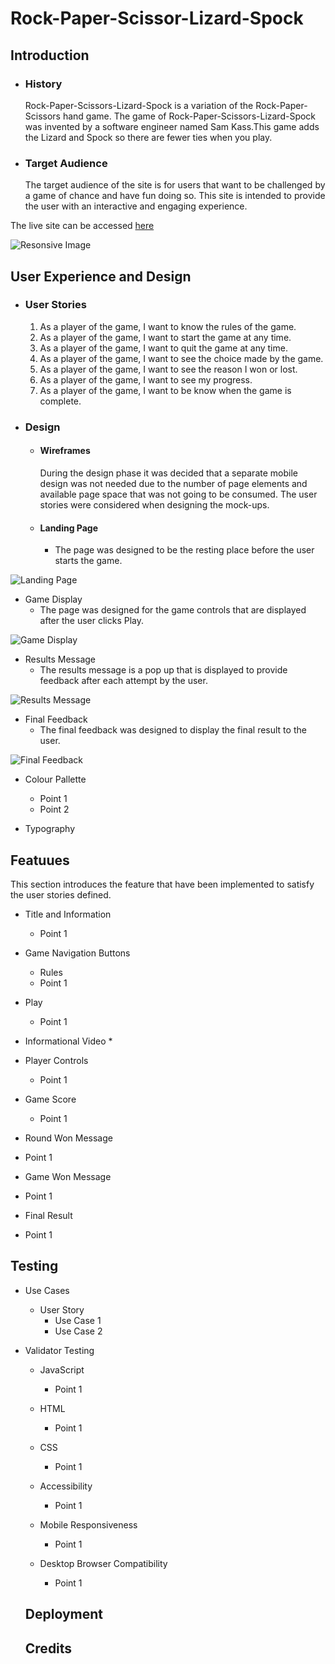 # Rock-Paper-Scissor-Lizard-Spock

## Introduction

* ### History

  Rock-Paper-Scissors-Lizard-Spock is a variation of the Rock-Paper-Scissors hand game. The game of Rock-Paper-Scissors-Lizard-Spock was invented by a software engineer named Sam Kass.This game adds the Lizard and Spock so there are fewer ties when you play.

* ### Target Audience

  The target audience of the site is for users that want to be challenged by a game of chance and have fun doing so. This site is intended to provide the user with an interactive and engaging experience.

The live site can be accessed [here](https://ashraafa.github.io/computerised-hand-game/)

![Resonsive Image](assets/images/am-i-responsive.PNG)

## User Experience and Design

* ### User Stories
  1. As a player of the game, I want to know the rules of the game.
  2. As a player of the game, I want to start the game at any time.
  3. As a player of the game, I want to quit the game at any time.
  4. As a player of the game, I want to see the choice made by the game.
  5. As a player of the game, I want to see the reason I won or lost.
  6. As a player of the game, I want to see my progress.
  7. As a player of the game, I want to be know when the game is complete.

* ### Design
  * #### Wireframes
    During the design phase it was decided that a separate mobile design was not needed due to the number of page elements and available page space that was not going to be consumed.  The user stories were considered when designing the mock-ups.

  * #### Landing Page
    * The page was designed to be the resting place before the user starts the game.

![Landing Page](assets/images/landing-page-wf.png)

  * Game Display
    * The page was designed for the game controls that are displayed after the user clicks Play.

![Game Display](assets/images/game-controls-wf.png)

  * Results Message
    * The results message is a pop up that is displayed to provide feedback after each attempt by the user.
 
![Results Message](assets/images/results-message-wf.png)

  * Final Feedback
    * The final feedback was designed to display the final result to the user.

![Final Feedback](assets/images/final-result-wf.png)

* Colour Pallette
  * Point 1
  * Point 2

* Typography

## Featuues
This section introduces the feature that have been implemented to satisfy the user stories defined.

* Title and Information
  * Point 1

* Game Navigation Buttons
  * Rules
  * Point 1

* Play
  * Point 1

* Informational Video
  * 

* Player Controls
  * Point 1

* Game Score
  * Point 1 

* Round Won Message
 * Point 1

* Game Won Message
 * Point 1

* Final Result
 * Point 1


## Testing

* Use Cases
  * User Story
    * Use Case 1
    * Use Case 2

* Validator Testing
   * JavaScript
     * Point 1

  * HTML
    * Point 1

   * CSS
     * Point 1

   * Accessibility
     * Point 1

   * Mobile Responsiveness
     * Point 1

   * Desktop Browser Compatibility
     * Point 1

  ## Deployment

  ## Credits

